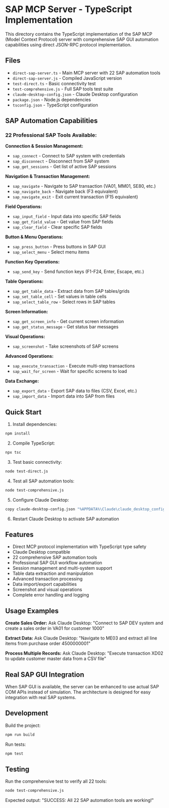 # SAP MCP Server - TypeScript Implementation

This directory contains the TypeScript implementation of the SAP MCP (Model Context Protocol) server with comprehensive SAP GUI automation capabilities using direct JSON-RPC protocol implementation.

## Files

- `direct-sap-server.ts` - Main MCP server with 22 SAP automation tools
- `direct-sap-server.js` - Compiled JavaScript version
- `test-direct.ts` - Basic connectivity test
- `test-comprehensive.js` - Full SAP tools test suite
- `claude-desktop-config.json` - Claude Desktop configuration
- `package.json` - Node.js dependencies
- `tsconfig.json` - TypeScript configuration

## SAP Automation Capabilities

### 22 Professional SAP Tools Available:

**Connection & Session Management:**
- `sap_connect` - Connect to SAP system with credentials
- `sap_disconnect` - Disconnect from SAP system
- `sap_get_sessions` - Get list of active SAP sessions

**Navigation & Transaction Management:**
- `sap_navigate` - Navigate to SAP transaction (VA01, MM01, SE80, etc.)
- `sap_navigate_back` - Navigate back (F3 equivalent)
- `sap_navigate_exit` - Exit current transaction (F15 equivalent)

**Field Operations:**
- `sap_input_field` - Input data into specific SAP fields
- `sap_get_field_value` - Get value from SAP fields
- `sap_clear_field` - Clear specific SAP fields

**Button & Menu Operations:**
- `sap_press_button` - Press buttons in SAP GUI
- `sap_select_menu` - Select menu items

**Function Key Operations:**
- `sap_send_key` - Send function keys (F1-F24, Enter, Escape, etc.)

**Table Operations:**
- `sap_get_table_data` - Extract data from SAP tables/grids
- `sap_set_table_cell` - Set values in table cells
- `sap_select_table_row` - Select rows in SAP tables

**Screen Information:**
- `sap_get_screen_info` - Get current screen information
- `sap_get_status_message` - Get status bar messages

**Visual Operations:**
- `sap_screenshot` - Take screenshots of SAP screens

**Advanced Operations:**
- `sap_execute_transaction` - Execute multi-step transactions
- `sap_wait_for_screen` - Wait for specific screens to load

**Data Exchange:**
- `sap_export_data` - Export SAP data to files (CSV, Excel, etc.)
- `sap_import_data` - Import data into SAP from files

## Quick Start

1. Install dependencies:
```bash
npm install
```

2. Compile TypeScript:
```bash
npx tsc
```

3. Test basic connectivity:
```bash
node test-direct.js
```

4. Test all SAP automation tools:
```bash
node test-comprehensive.js
```

5. Configure Claude Desktop:
```bash
copy claude-desktop-config.json "%APPDATA%\Claude\claude_desktop_config.json"
```

6. Restart Claude Desktop to activate SAP automation

## Features

- Direct MCP protocol implementation with TypeScript type safety
- Claude Desktop compatible
- 22 comprehensive SAP automation tools
- Professional SAP GUI workflow automation
- Session management and multi-system support
- Table data extraction and manipulation
- Advanced transaction processing
- Data import/export capabilities
- Screenshot and visual operations
- Complete error handling and logging

## Usage Examples

**Create Sales Order:**
Ask Claude Desktop: "Connect to SAP DEV system and create a sales order in VA01 for customer 1000"

**Extract Data:**
Ask Claude Desktop: "Navigate to ME03 and extract all line items from purchase order 4500000001"

**Process Multiple Records:**
Ask Claude Desktop: "Execute transaction XD02 to update customer master data from a CSV file"

## Real SAP GUI Integration

When SAP GUI is available, the server can be enhanced to use actual SAP COM APIs instead of simulation. The architecture is designed for easy integration with real SAP systems.

## Development

Build the project:
```bash
npm run build
```

Run tests:
```bash
npm test
```

## Testing

Run the comprehensive test to verify all 22 tools:
```bash
node test-comprehensive.js
```

Expected output: "SUCCESS: All 22 SAP automation tools are working!"
